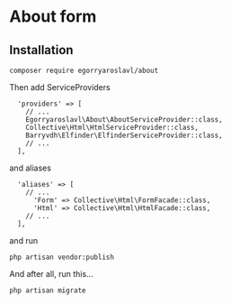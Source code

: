 # About form

Installation
------------

```
composer require egorryaroslavl/about 
```

Then add ServiceProviders

``` 
  'providers' => [
    // ...
    Egorryaroslavl\About\AboutServiceProvider::class,
    Collective\Html\HtmlServiceProvider::class,
    Barryvdh\Elfinder\ElfinderServiceProvider::class,
    // ...
  ],
```
and aliases 

``` 
  'aliases' => [
    // ...
      'Form' => Collective\Html\FormFacade::class,
      'Html' => Collective\Html\HtmlFacade::class,
    // ...
  ],
``` 
and run
``` 
php artisan vendor:publish 
```


And after all, run this...

```
php artisan migrate
```

 
 